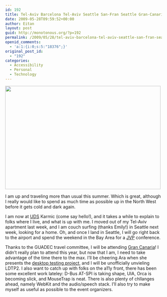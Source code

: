 ```yaml
---
id: 192
title: Tel-Aviv Barcelona Tel-Aviv Seattle San-Fran Seattle Gran-Canaria Seattle
date: 2009-05-28T09:59:52+00:00
author: Eitan
layout: post
guid: http://monotonous.org/?p=192
permalink: /2009/05/28/tel-aviv-barcelona-tel-aviv-seattle-san-fran-seattle-gran-canaria-seattle/
openid_comments:
  - 'a:1:{i:0;s:5:"18376";}'
original_post_id:
  - "192"
categories:
  - Accessibility
  - Personal
  - Technology
---
```

<p style="text-align:left;">
  <a href="http://www.flickr.com/photos/mostlypictures/3573682848/"><img class="aligncenter" title="Cat in Tel-Aviv" src="http://farm3.static.flickr.com/2470/3573682848_a4b8fd01b4.jpg" alt="" width="500" height="333" /></a>
</p>

<p style="text-align:left;">
  I am up and traveling more than usual this summer. Which is great, although I really would like to spend as much time as possible up in the North West before it gets cold and dark again.
</p>

<p style="text-align:left;">
  I am now at <a title="UDS Karmic wiki page" href="https://wiki.ubuntu.com/UDSKarmic">UDS</a> Karmic (come say hello!), and it takes a while to explain to folks where I live, and what is up with me. I moved out of my Tel-Aviv apartment last week, and I am couch surfing (thanks Emily!) in Seattle next week, looking for a home. Oh, and once I land in Seattle, I will go right back to the airport and spend the weekend in the Bay Area for a <a title="Jewish Voice for Peace" href="http://jvp.org">JVP</a> conference.
</p>

Thanks to the GUADEC travel committee, I will be attending [Gran Canaria](http://grancanariadesktopsummit.org/)! I didn&#8217;t really plan to attend this year, but now that I am, I need to take advantage of the time there to the max. I&#8217;ll be cheering Ara when she presents the [desktop testing project](http://live.gnome.org/DesktopTesting "Desktop Testing GNOME wiki page"), and I will be unofficially unvieling LDTP2. I also want to catch up with folks on the a11y front, there has been some excellent work lateley: D-Bus AT-SPI is taking shape, UIA, Orca is becoming slick, and MouseTrap is neat. There is also plenty of chllanges ahead, namely WebKit and the audio/speech stack. I&#8217;ll also try to make myself as useful as possible to the event organizers.

<p style="text-align:left;">